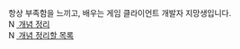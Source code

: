 항상 부족함을 느끼고, 배우는 게임 클라이언트 개발자 지망생입니다.
<br>
<a href="https://www.notion.so/dbaa8c751f124e8a881f15a0322eb470?pvs=4">
  <img src="https://www.notion.so/front-static/logo-ios.png" alt="Notion" style="width:1em;height:1em;">
  개념 정리
</a>
<br>
<a href="https://coordinated-sunstone-43e.notion.site/cd808b8cb171433eb6ed4c43dd51f3ea?pvs=4">
  <img src="https://www.notion.so/front-static/logo-ios.png" alt="Notion" style="width:1em;height:1em;">
  개념 정리할 목록
</a>
